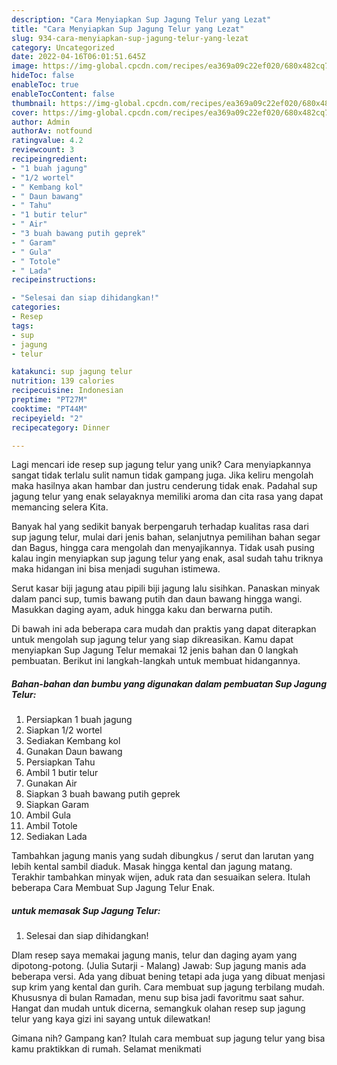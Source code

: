```yaml
---
description: "Cara Menyiapkan Sup Jagung Telur yang Lezat"
title: "Cara Menyiapkan Sup Jagung Telur yang Lezat"
slug: 934-cara-menyiapkan-sup-jagung-telur-yang-lezat
category: Uncategorized
date: 2022-04-16T06:01:51.645Z
image: https://img-global.cpcdn.com/recipes/ea369a09c22ef020/680x482cq70/sup-jagung-telur-foto-resep-utama.jpg
hideToc: false
enableToc: true
enableTocContent: false
thumbnail: https://img-global.cpcdn.com/recipes/ea369a09c22ef020/680x482cq70/sup-jagung-telur-foto-resep-utama.jpg
cover: https://img-global.cpcdn.com/recipes/ea369a09c22ef020/680x482cq70/sup-jagung-telur-foto-resep-utama.jpg
author: Admin
authorAv: notfound
ratingvalue: 4.2
reviewcount: 3
recipeingredient:
- "1 buah jagung"
- "1/2 wortel"
- " Kembang kol"
- " Daun bawang"
- " Tahu"
- "1 butir telur"
- " Air"
- "3 buah bawang putih geprek"
- " Garam"
- " Gula"
- " Totole"
- " Lada"
recipeinstructions:

- "Selesai dan siap dihidangkan!"
categories:
- Resep
tags:
- sup
- jagung
- telur

katakunci: sup jagung telur 
nutrition: 139 calories
recipecuisine: Indonesian
preptime: "PT27M"
cooktime: "PT44M"
recipeyield: "2"
recipecategory: Dinner

---
```





Lagi mencari ide resep sup jagung telur yang unik? Cara menyiapkannya sangat tidak terlalu sulit namun tidak gampang juga. Jika keliru mengolah maka hasilnya akan hambar dan justru cenderung tidak enak. Padahal sup jagung telur yang enak selayaknya memiliki aroma dan cita rasa yang dapat memancing selera Kita.





Banyak hal yang sedikit banyak berpengaruh terhadap kualitas rasa dari sup jagung telur, mulai dari jenis bahan, selanjutnya pemilihan bahan segar dan Bagus, hingga cara mengolah dan menyajikannya. Tidak usah pusing kalau ingin menyiapkan sup jagung telur yang enak,      asal sudah tahu triknya maka hidangan ini bisa menjadi suguhan istimewa.














Serut kasar biji jagung atau pipili biji jagung lalu sisihkan. Panaskan minyak dalam panci sup, tumis bawang putih dan daun bawang hingga wangi. Masukkan daging ayam, aduk hingga kaku dan berwarna putih.






Di bawah ini ada beberapa cara mudah dan praktis yang dapat diterapkan untuk mengolah sup jagung telur yang siap dikreasikan. Kamu dapat menyiapkan Sup Jagung Telur memakai 12 jenis bahan dan 0 langkah pembuatan. Berikut ini langkah-langkah untuk membuat hidangannya.

<!--inarticleads1-->

##### Bahan-bahan dan bumbu yang digunakan dalam pembuatan Sup Jagung Telur:

1. Persiapkan 1 buah jagung
1. Siapkan 1/2 wortel
1. Sediakan  Kembang kol
1. Gunakan  Daun bawang
1. Persiapkan  Tahu
1. Ambil 1 butir telur
1. Gunakan  Air
1. Siapkan 3 buah bawang putih geprek
1. Siapkan  Garam
1. Ambil  Gula
1. Ambil  Totole
1. Sediakan  Lada


Tambahkan jagung manis yang sudah dibungkus / serut dan larutan yang lebih kental sambil diaduk. Masak hingga kental dan jagung matang. Terakhir tambahkan minyak wijen, aduk rata dan sesuaikan selera. Itulah beberapa Cara Membuat Sup Jagung Telur Enak. 

<!--inarticleads2-->

#####  untuk memasak Sup Jagung Telur:


1. Selesai dan siap dihidangkan!

Dlam resep saya memakai jagung manis, telur dan daging ayam yang dipotong-potong. (Julia Sutarji - Malang) Jawab: Sup jagung manis ada beberapa versi. Ada yang dibuat bening tetapi ada juga yang dibuat menjasi sup krim yang kental dan gurih. Cara membuat sup jagung terbilang mudah. Khususnya di bulan Ramadan, menu sup bisa jadi favoritmu saat sahur. Hangat dan mudah untuk dicerna, semangkuk olahan resep sup jagung telur yang kaya gizi ini sayang untuk dilewatkan! 

Gimana nih? Gampang kan? Itulah cara membuat sup jagung telur yang bisa kamu praktikkan di rumah. Selamat menikmati

